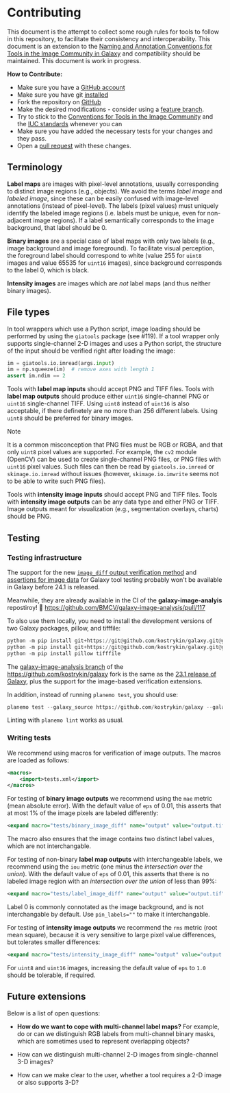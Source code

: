 # Contributing

This document is the attempt to collect some rough rules for tools to follow in this repository, to facilitate their consistency and interoperability. This document is an extension to the [Naming and Annotation Conventions for Tools in the Image Community in Galaxy](https://doi.org/10.37044/osf.io/w8dsz) and compatibility should be maintained. This document is work in progress.

**How to Contribute:**

* Make sure you have a [GitHub account](https://github.com/signup/free)
* Make sure you have git [installed](https://help.github.com/articles/set-up-git)
* Fork the repository on [GitHub](https://github.com/BMCV/galaxy-image-analysis/fork)
* Make the desired modifications - consider using a [feature branch](https://github.com/Kunena/Kunena-Forum/wiki/Create-a-new-branch-with-git-and-manage-branches).
* Try to stick to the [Conventions for Tools in the Image Community](https://github.com/elixir-europe/biohackathon-projects-2023/blob/main/16/paper/paper.md#conventions) and the [IUC standards](http://galaxy-iuc-standards.readthedocs.org/en/latest/) whenever you can
* Make sure you have added the necessary tests for your changes and they pass.
* Open a [pull request](https://help.github.com/articles/using-pull-requests) with these changes.

## Terminology

**Label maps** are images with pixel-level annotations, usually corresponding to distinct image regions (e.g., objects). We avoid the terms *label image* and *labeled image*, since these can be easily confused with image-level annotations (instead of pixel-level). The labels (pixel values) must uniquely identify the labeled image regions (i.e. labels must be unique, even for non-adjacent image regions). If a label semantically corresponds to the image background, that label should be 0.

**Binary images** are a special case of label maps with only two labels (e.g., image background and image foreground). To facilitate visual perception, the foreground label should correspond to white (value 255 for `uint8` images and value 65535 for `uint16` images), since background corresponds to the label 0, which is black.

**Intensity images** are images which are *not* label maps (and thus neither binary images).

## File types

In tool wrappers which use a Python script, image loading should be performed by using the `giatools` package (see #119).
If a tool wrapper only supports single-channel 2-D images and uses a Python script, the structure of the input should be verified right after loading the image:
```python
im = giatools.io.imread(args.input)
im = np.squeeze(im)  # remove axes with length 1
assert im.ndim == 2
```

Tools with **label map inputs** should accept PNG and TIFF files. Tools with **label map outputs** should produce either `uint16` single-channel PNG or `uint16` single-channel TIFF. Using `uint8` instead of `uint16` is also acceptable, if there definetely are no more than 256 different labels. Using `uint8` should be preferred for binary images.

> [!NOTE]  
> It is a common misconception that PNG files must be RGB or RGBA, and that only `uint8` pixel values are supported. For example, the `cv2` module (OpenCV) can be used to create single-channel PNG files, or PNG files with `uint16` pixel values. Such files can then be read by `giatools.io.imread` or `skimage.io.imread` without issues (however, `skimage.io.imwrite` seems not to be able to write such PNG files).

Tools with **intensity image inputs** should accept PNG and TIFF files. Tools with **intensity image outputs** can be any data type and either PNG or TIFF. Image outputs meant for visualization (e.g., segmentation overlays, charts) should be PNG.

## Testing

### Testing infrastructure

The support for the new [`image_diff` output verification method](https://docs.galaxyproject.org/en/latest/dev/schema.html#tool-tests-test-output) and [assertions for image data](https://docs.galaxyproject.org/en/latest/dev/schema.html#assertions-for-image-data) for Galaxy tool testing probably won't be available in Galaxy before 24.1 is released.

Meanwhile, they are already available in the CI of the **galaxy-image-analyis** repostiroy! 🎉 https://github.com/BMCV/galaxy-image-analysis/pull/117

To also use them locally, you need to install the development versions of two Galaxy packages, pillow, and tifffile:
```python
python -m pip install git+https://git@github.com/kostrykin/galaxy.git@galaxy-image-analysis#subdirectory=packages/util
python -m pip install git+https://git@github.com/kostrykin/galaxy.git@galaxy-image-analysis#subdirectory=packages/tool_util
python -m pip install pillow tifffile
```

The [galaxy-image-analysis branch](https://github.com/kostrykin/galaxy/tree/galaxy-image-analysis) of the <https://github.com/kostrykin/galaxy> fork is the same as the [23.1 release of Galaxy](https://github.com/galaxyproject/galaxy/tree/release_23.1), plus the support for the image-based verification extensions.

In addition, instead of running `planemo test`, you should use:
```python
planemo test --galaxy_source https://github.com/kostrykin/galaxy --galaxy_branch galaxy-image-analysis
```
Linting with `planemo lint` works as usual.

### Writing tests

We recommend using macros for verification of image outputs. The macros are loaded as follows:
```xml
<macros>
    <import>tests.xml</import>
</macros>
```

For testing of **binary image outputs** we recommend using the `mae` metric (mean absolute error). With the default value of `eps` of 0.01, this asserts that at most 1% of the image pixels are labeled differently:
```xml
<expand macro="tests/binary_image_diff" name="output" value="output.tif" ftype="tiff"/>
```
The macro also ensures that the image contains two distinct label values, which are not interchangable.

For testing of non-binary **label map outputs** with interchangeable labels, we recommend using the `iou` metric (one minus the *intersection over the union*). With the default value of `eps` of 0.01, this asserts that there is no labeled image region with an *intersection over the union* of less than 99%:
```xml
<expand macro="tests/label_image_diff" name="output" value="output.tif" ftype="tiff"/>
```
Label 0 is commonly connotated as the image background, and is not interchangable by default. Use `pin_labels=""` to make it interchangable.

For testing of **intensity image outputs** we recommend the `rms` metric (root mean square), because it is very sensitive to large pixel value differences, but tolerates smaller differences:
```xml
<expand macro="tests/intensity_image_diff" name="output" value="output.tif" ftype="tiff"/>
```
For `uint8` and `uint16` images, increasing the default value of `eps` to `1.0` should be tolerable, if required.

## Future extensions

Below is a list of open questions:

- **How do we want to cope with multi-channel label maps?** For example, do or can we distinguish RGB labels from multi-channel binary masks, which are sometimes used to represent overlapping objects?

- How can we distinguish multi-channel 2-D images from single-channel 3-D images?

- How can we make clear to the user, whether a tool requires a 2-D image or also supports 3-D?
